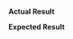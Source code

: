 
**Actual Result**

<!--
1. Click the menu button and choose Add-ons.
2. In the Add-ons Manager tab, select the Extensions panel.
3. Find **Copy Selection as Markdown** and click **Preferences**.
4. Check **Log debug message in the console** and click **Save**.
5. Click the menu button and choose **Web Developer** then **Web Console**.
6. Copy your text again.
7. Paste console output between `/* --- copy-selection-as-markdown debug information --- */` and `/* ---------------------------------------------------- */` to here.
--> 

**Expected Result**
